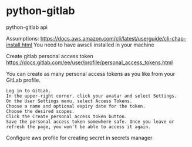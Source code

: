 # python-gitlab
python-gitlab api 

Assumptions:
https://docs.aws.amazon.com/cli/latest/userguide/cli-chap-install.html
You need to have awscli installed in your machine


Create gitlab personal access token
https://docs.gitlab.com/ee/user/profile/personal_access_tokens.html

You can create as many personal access tokens as you like from your GitLab profile.

    Log in to GitLab.
    In the upper-right corner, click your avatar and select Settings.
    On the User Settings menu, select Access Tokens.
    Choose a name and optional expiry date for the token.
    Choose the desired scopes.
    Click the Create personal access token button.
    Save the personal access token somewhere safe. Once you leave or refresh the page, you won’t be able to access it again.

Configure aws profile for creating secret in secrets manager

   

